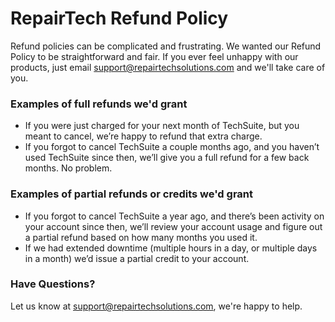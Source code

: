 # RepairTech Refund Policy

Refund policies can be complicated and frustrating. We wanted our Refund Policy to be straightforward and fair. If you ever feel unhappy with our products, just email support@repairtechsolutions.com and we'll take care of you.

### Examples of full refunds we'd grant
- If you were just charged for your next month of TechSuite, but you meant to cancel, we’re happy to refund that extra charge.
- If you forgot to cancel TechSuite a couple months ago, and you haven’t used TechSuite since then, we’ll give you a full refund for a few back months. No problem.

### Examples of partial refunds or credits we'd grant
- If you forgot to cancel TechSuite a year ago, and there’s been activity on your account since then, we’ll review your account usage and figure out a partial refund based on how many months you used it.
- If we had extended downtime (multiple hours in a day, or multiple days in a month) we’d issue a partial credit to your account.

### Have Questions?
Let us know at support@repairtechsolutions.com, we're happy to help.
